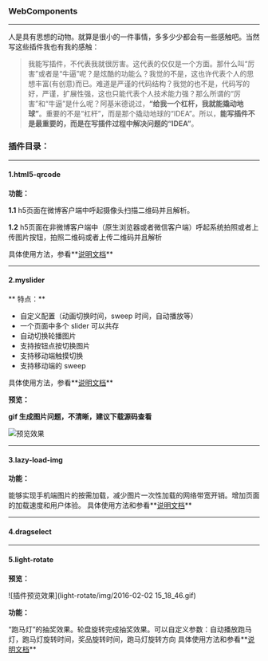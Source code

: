 ### WebComponents
----
人是具有思想的动物。就算是很小的一件事情，多多少少都会有一些感触吧。当然写这些插件我也有我的感触：
>我能写插件，不代表我就很厉害。这代表的仅仅是一个方面。那什么叫“厉害”或者是“牛逼”呢？是炫酷的功能么？我觉的不是，这也许代表个人的思想丰富(有创意)而已。难道是严谨的代码结构？我觉的也不是，代码写的好，严谨，扩展性强，这也只能代表个人技术能力强？那么所谓的“厉害”和“牛逼”是什么呢？阿基米德说过，**“给我一个杠杆，我就能撬动地球”**。重要的不是“杠杆”，而是那个撬动地球的“IDEA”。所以，**能写插件不是最重要的，而是在写插件过程中解决问题的“IDEA”**。

### 插件目录：
----

#### 1.html5-qrcode
**功能：**

**1.1** h5页面在微博客户端中呼起摄像头扫描二维码并且解析。

**1.2** h5页面在非微博客户端中（原生浏览器或者微信客户端）呼起系统拍照或者上传图片按钮，拍照二维码或者上传二维码并且解析

具体使用方法，参看**[说明文档](https://github.com/zhiqiang21/WebComponent/tree/master/html5-Qrcode/README.md)**

----
#### 2.myslider

** 特点：**
- 自定义配置（动画切换时间，sweep 时间，自动播放等）
- 一个页面中多个 slider 可以共存
- 自动切换轮播图片
- 支持按钮点按切换图片
- 支持移动端触摸切换
- 支持移动端的 sweep

具体使用方法，参看**[说明文档](https://github.com/zhiqiang21/WebComponent/blob/master/MySlider/README.md)**

**预览：**

**gif 生成图片问题，不清晰，建议下载源码查看**

![预览效果](http://img.blog.csdn.net/20160303200325891)

----
#### 3.lazy-load-img

**功能：**

能够实现手机端图片的按需加载，减少图片一次性加载的网络带宽开销。增加页面的加载速度和用户体验。
具体使用方法和参看**[说明文档](https://github.com/zhiqiang21/WebComponent/tree/master/lazy-load-img)**

----
#### 4.dragselect

----
#### 5.light-rotate
**预览：**

![插件预览效果](light-rotate/img/2016-02-02 15_18_46.gif)

**功能：**

“跑马灯”的抽奖效果。轮盘旋转完成抽奖效果。可以自定义参数：自动播放跑马灯，跑马灯旋转时间，奖品旋转时间，跑马灯旋转方向
具体使用方法和参看**[说明文档](https://github.com/zhiqiang21/WebComponent/tree/master/light-rotate/README.md)**
